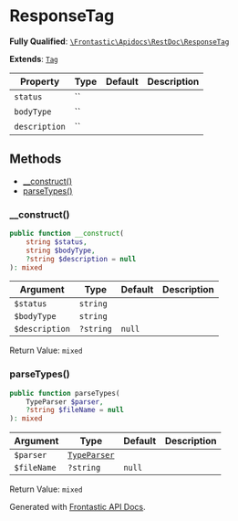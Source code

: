 #  ResponseTag

**Fully Qualified**: [`\Frontastic\Apidocs\RestDoc\ResponseTag`](../../../src/php/RestDoc/ResponseTag.php)

**Extends**: [`Tag`](../Tag.md)

Property|Type|Default|Description
--------|----|-------|-----------
`status`|``||
`bodyType`|``||
`description`|``||

## Methods

* [__construct()](#__construct)
* [parseTypes()](#parsetypes)

### __construct()

```php
public function __construct(
    string $status,
    string $bodyType,
    ?string $description = null
): mixed
```

Argument|Type|Default|Description
--------|----|-------|-----------
`$status`|`string`||
`$bodyType`|`string`||
`$description`|`?string`|`null`|

Return Value: `mixed`

### parseTypes()

```php
public function parseTypes(
    TypeParser $parser,
    ?string $fileName = null
): mixed
```

Argument|Type|Default|Description
--------|----|-------|-----------
`$parser`|[`TypeParser`](../TypeParser.md)||
`$fileName`|`?string`|`null`|

Return Value: `mixed`

Generated with [Frontastic API Docs](https://github.com/FrontasticGmbH/apidocs).
